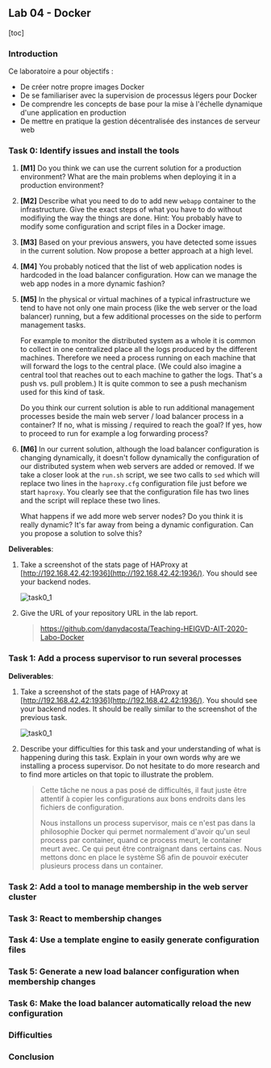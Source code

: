 ## Lab 04 - Docker

[toc]

### Introduction

Ce laboratoire a pour objectifs :

- De créer notre propre images Docker
- De se familiariser avec la supervision de processus légers pour Docker
- De comprendre les concepts de base pour la mise à l'échelle dynamique d'une application en production
- De mettre en pratique la gestion décentralisée des instances de serveur web

### Task 0: Identify issues and install the tools

1. **[M1]** Do you think we can use the current solution for a production environment? What are the main problems when deploying it in a production environment?

   > 

2. **[M2]** Describe what you need to do to add new `webapp` container to the infrastructure. Give the exact steps of what you have to do without modifiying the way the things are done. Hint: You probably have to modify some configuration and script files in a Docker image.

   > 

3. **[M3]** Based on your previous answers, you have detected some issues in the current solution. Now propose a better approach at a high level.

   > 

4. **[M4]** You probably noticed that the list of web application nodes is hardcoded in the load balancer configuration. How can we manage the web app nodes in a more dynamic fashion?

   > 

5. **[M5]** In the physical or virtual machines of a typical infrastructure we tend to have not only one main process (like the web server or the load balancer) running, but a few additional processes on the side to perform management tasks.

   For example to monitor the distributed system as a whole it is common to collect in one centralized place all the logs produced by the different machines. Therefore we need a process running on each machine that will forward the logs to the central place. (We could also imagine a central tool that reaches out to each machine to gather the logs. That's a push vs. pull problem.) It is quite common to see a push mechanism used for this kind of task.

   Do you think our current solution is able to run additional management processes beside the main web server / load balancer process in a container? If no, what is missing / required to reach the goal? If yes, how to proceed to run for example a log forwarding process?

   > 

6. **[M6]** In our current solution, although the load balancer configuration is changing dynamically, it doesn't follow dynamically the configuration of our distributed system when web servers are added or removed. If we take a closer look at the `run.sh` script, we see two calls to `sed` which will replace two lines in the `haproxy.cfg` configuration file just before we start `haproxy`. You clearly see that the configuration file has two lines and the script will replace these two lines.

   What happens if we add more web server nodes? Do you think it is really dynamic? It's far away from being a dynamic configuration. Can you propose a solution to solve this?

   > 

**Deliverables**:

1. Take a screenshot of the stats page of HAProxy at [http://192.168.42.42:1936](http://192.168.42.42:1936/). You should see your backend nodes.

   ![task0_1](/img/task0_1.png)

2. Give the URL of your repository URL in the lab report.

   > https://github.com/danydacosta/Teaching-HEIGVD-AIT-2020-Labo-Docker

### Task 1: Add a process supervisor to run several processes

**Deliverables**:

1. Take a screenshot of the stats page of HAProxy at [http://192.168.42.42:1936](http://192.168.42.42:1936/). You should see your backend nodes. It should be really similar to the screenshot of the previous task.

   ![task0_1](/img/task1_1.png)

2. Describe your difficulties for this task and your understanding of what is happening during this task. Explain in your own words why are we installing a process supervisor. Do not hesitate to do more research and to find more articles on that topic to illustrate the problem.

   > Cette tâche ne nous a pas posé de difficultés, il faut juste être attentif à copier les configurations aux bons endroits dans les fichiers de configuration.
   >
   > Nous installons un process supervisor, mais ce n'est pas dans la philosophie Docker qui permet normalement d'avoir qu'un seul process par container, quand ce process meurt, le container meurt avec. Ce qui peut être contraignant dans certains cas. Nous mettons donc en place le système S6 afin de pouvoir exécuter plusieurs process dans un container.

### Task 2: Add a tool to manage membership in the web server cluster



### Task 3: React to membership changes



### Task 4: Use a template engine to easily generate configuration files



### Task 5: Generate a new load balancer configuration when membership changes



### Task 6: Make the load balancer automatically reload the new configuration



### Difficulties



### Conclusion
